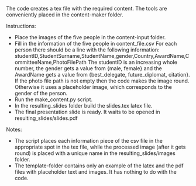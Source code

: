 The code creates a tex file with the required content. The tools are conveniently placed in the content-maker folder.

Instructions:
* Place the images of the five people in the content-input folder.
* Fill in the information of the five people in content_file.csv For each person there should be a line with the following information:
  studentID,StudentSurname,StudentName,gender,Country,AwardName,CommitteeName,PhotoFilePath
  The studentID is an increasing whole number, the gender gets a value from {male, female} and the AwardName gets a value from {best_delegate, future_diplomat, citation}.
  If the photo file path is not empty then the code makes the image round. Otherwise it uses a placeholder image, which corresponds to the gender of the person.
* Run the make_content.py script.
* In the resulting_slides folder build the slides.tex latex file.
* The final presentation slide is ready. It waits to be opened in resulting_slides/slides.pdf

Notes:
- The script places each information piece of the csv file in the appropriate spot in the tex file, while the processed image (after it gets round) is placed with a unique name in the resulting_slides/images folder.
- The template-folder contains only an example of the latex and the pdf files with placeholder text and images. It has nothing to do with the code.
